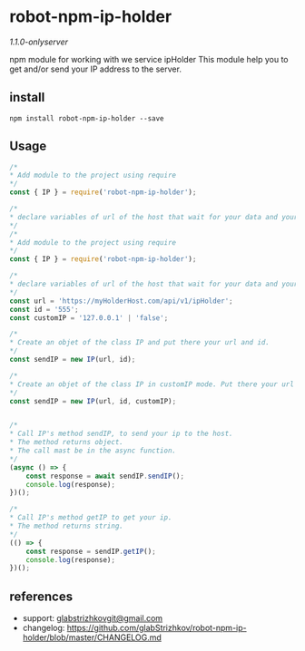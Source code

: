 # robot-npm-ip-holder 
*1.1.0-onlyserver*

npm module for working with we service ipHolder
This module help you to get and/or send your IP address to the server.

## install
```shell
npm install robot-npm-ip-holder --save
```

## Usage
```js
/*
* Add module to the project using require
*/
const { IP } = require('robot-npm-ip-holder');

/*
* declare variables of url of the host that wait for your data and your device id
*/
/*
* Add module to the project using require
*/
const { IP } = require('robot-npm-ip-holder');

/*
* declare variables of url of the host that wait for your data and your device id
*/
const url = 'https://myHolderHost.com/api/v1/ipHolder';
const id = '555';
const customIP = '127.0.0.1' | 'false';

/*
* Create an objet of the class IP and put there your url and id.
*/
const sendIP = new IP(url, id);

/*
* Create an objet of the class IP in customIP mode. Put there your url and id and custom ip.
*/
const sendIP = new IP(url, id, customIP);


/*
* Call IP's method sendIP, to send your ip to the host.
* The method returns object.
* The call mast be in the async function.
*/
(async () => {
    const response = await sendIP.sendIP();
    console.log(response);
})();

/*
* Call IP's method getIP to get your ip.
* The method returns string.
*/
(() => {
    const response = sendIP.getIP();
    console.log(response);
})();
```

## references
* support: glabstrizhkovgit@gmail.com
* changelog: https://github.com/glabStrizhkov/robot-npm-ip-holder/blob/master/CHANGELOG.md


